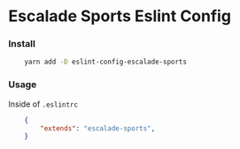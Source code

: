 # Escalade Sports Eslint Config

### Install

```bash
	yarn add -D eslint-config-escalade-sports
```

### Usage
Inside of `.eslintrc`
```json
	{
		"extends": "escalade-sports",
	}
```
